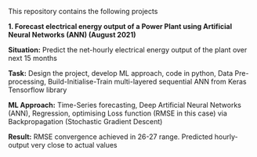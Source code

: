 This repository contains the following projects

**1. Forecast electrical energy output of a Power Plant using Artificial Neural Networks (ANN)	(August 2021)**

  **Situation:** 
  Predict the net-hourly electrical energy output of the plant over next 15 months
  
  **Task:** 
  Design the project, develop ML approach, code in python, Data Pre-processing, Build-Initialise-Train multi-layered sequential ANN from Keras Tensorflow library
  
  **ML Approach:**
  Time-Series forecasting, Deep Artificial Neural Networks (ANN), Regression, optimising Loss function (RMSE in this case) via Backpropagation (Stochastic Gradient Descent)
  
  **Result:**
  RMSE convergence achieved in 26-27 range. Predicted hourly-output very close to actual values

